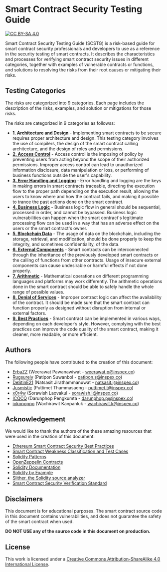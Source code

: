 # Smart Contract Security Testing Guide

[![CC BY-SA 4.0](https://img.shields.io/badge/License-CC%20BY--SA%204.0-lightgrey.svg)](http://creativecommons.org/licenses/by-sa/4.0/)

Smart Contract Security Testing Guide (SCSTG) is a risk-based guide for smart contract security professionals and developers to use as a reference in the security testing of smart contracts. It describes the characteristics and processes for verifying smart contract security issues in different categories, together with examples of vulnerable contracts or functions, and solutions to resolving the risks from their root causes or mitigating their risks.

## Testing Categories

The risks are categorized into 9 categories. Each page includes the description of the risks, examples, and solution or mitigations for those risks.

The risks are categorized in 9 categories as followss:

* [**1. Architecture and Design**](testing-items/1-architecture-and-design.md) - Implementing smart contracts to be secure requires proper architecture and design. This testing category involves the use of compilers, the design of the smart contract calling architecture, and the design of roles and permissions.
* [**2. Access Control**](testing-items/2-access-control.md) - Access control is the imposing of policy by preventing users from acting beyond the scope of their authorized permissions. Improper access control can lead to unauthorized information disclosure, data manipulation or loss, or performing of business functions outside the user's capability.
* [**3. Error Handling and Logging**](testing-items/3-error-handling-and-logging.md) - Error handling and logging are the keys in making errors in smart contracts traceable, directing the execution flow to the proper path depending on the execution result, allowing the users to know where and how the contract fails, and making it possible to trance the past actions done on the smart contract.
* [**4. Business Logic**](testing-items/4-business-logic.md) - Business logic flow in general should be sequential, processed in order, and cannot be bypassed. Business logic vulnerabilities can happen when the smart contract's legitimate processing flow can be used in a way that has an adverse effect on the users or the smart contract's owner.
* [**5. Blockchain Data**](testing-items/5-blockchain-data.md) - The usage of data on the blockchain, including the storage, retrieval, and modification, should be done properly to keep the integrity, and sometimes confidentiality, of the data.
* [**6. External Components**](testing-items/6-external-components.md) - Smart contracts can be interconnected through the inheritance of the previously developed smart contracts or the calling of functions from other contracts. Usage of insecure external components can cause undesirable or harmful effects if not done properly.
* [**7. Arithmetic**](testing-items/7-arithmetic.md) - Mathematical operations on different programming languages and platforms may work differently. The arithmetic operations done in the smart contract should be able to safely handle the whole range of possible values.
* [**8. Denial of Services**](testing-items/8-denial-of-services.md) - Improper contract logic can affect the availability of the contract. It should be made sure that the smart contract can function properly as designed without disruption from internal or external factors.
* [**9. Best Practices**](testing-items/9-best-practices.md) - Smart contract can be implemented in various ways, depending on each developer’s style. However, complying with the best practices can improve the code quality of the smart contract, making it cleaner, more readable, or more efficient.

## Authors

The following people have contributed to the creation of this document:

* [ErbaZZ](https://github.com/ErbaZZ) (Weerawat Pawanawiwat - weerawat.p@inspex.co)
* [Rugsurely](https://github.com/Rugsurely) (Patipon Suwanbol - patipon.s@inspex.co)
* [DeStinE21](https://github.com/DeStinE21) (Natsasit Jirathammanuwat - natsasit.j@inspex.co)
* [Jusmistic](https://github.com/Jusmistic) (Puttimet Thammasaeng - puttimet.t@inspex.co)
* [x0r4w](https://github.com/x0r4w) (Sorawish Laovakul - sorawish.l@inspex.co)
* [ICQCQ](https://github.com/ICQCQ) (Darunphop Pengkumta - darunphop.p@inspex.co)
* [jokopoppo](https://github.com/jokopoppo) (Wachirawit Kanpanluk - wachirawit.k@inspex.co)

## Acknowledgement

We would like to thank the authors of the these amazing resources that were used in the creation of this document:

* [Ethereum Smart Contract Security Best Practices](https://consensys.github.io/smart-contract-best-practices/)
* [Smart Contract Weakness Classification and Test Cases](https://swcregistry.io/)
* [Solidity Patterns](https://fravoll.github.io/solidity-patterns/)
* [OpenZeppelin Contracts](https://github.com/OpenZeppelin/openzeppelin-contracts)
* [Solidity Documentation](https://docs.soliditylang.org/en/v0.8.13/)
* [Solidity by Example](https://solidity-by-example.org/)
* [Slither, the Solidity source analyzer](https://github.com/crytic/slither)
* [Smart Contract Security Verification Standard](https://github.com/securing/SCSVS)

## Disclaimers

This document is for educational purposes. The smart contract source code in this document contains vulnerabilities, and does not guarantee the safety of the smart contract when used.

**DO NOT USE any of the source code in this document on production.**

## License

This work is licensed under a [Creative Commons Attribution-ShareAlike 4.0 International License](http://creativecommons.org/licenses/by-sa/4.0/).
